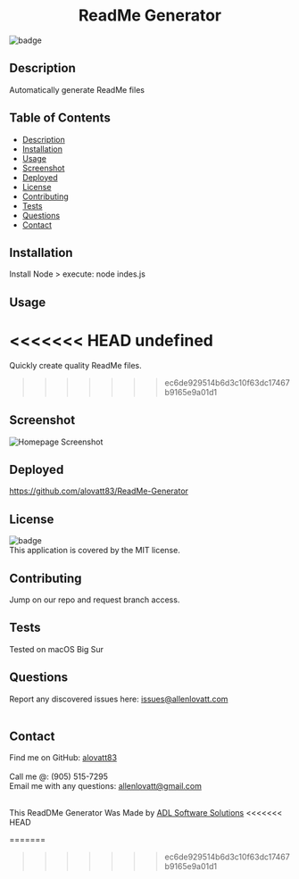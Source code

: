 <h1 align="center">ReadMe Generator</h1>
  
![badge](https://img.shields.io/badge/license-MIT-orange)<br />

## Description
Automatically generate ReadMe files

## Table of Contents
- [Description](#description)
- [Installation](#installation)
- [Usage](#usage)
- [Screenshot](#screenshot)
- [Deployed](#deployed)
- [License](#license)
- [Contributing](#contributing)
- [Tests](#tests)
- [Questions](#questions)
- [Contact](#contact)

## Installation
Install Node > execute: node indes.js

## Usage
<<<<<<< HEAD
undefined
=======
Quickly create quality ReadMe files.
>>>>>>> ec6de929514b6d3c10f63dc17467b9165e9a01d1

## Screenshot
![Homepage Screenshot](https://alovatt83.github.io/ReadMe-Generator/assets/images/screenshot.png)


## Deployed
https://github.com/alovatt83/ReadMe-Generator 

## License
![badge](https://img.shields.io/badge/license-MIT-orange)
<br />
This application is covered by the MIT license. 

## Contributing
Jump on our repo and request branch access.

## Tests
Tested on macOS Big Sur

## Questions
Report any discovered issues here: issues@allenlovatt.com<br />
<br />

## Contact
Find me on GitHub: [alovatt83](https://github.com/alovatt83)<br />
<br />
Call me @: (905) 515-7295
<br />
Email me with any questions: allenlovatt@gmail.com<br /><br />

This ReadDMe Generator Was Made by [ADL Software Solutions](https://github.com/alovat83/readme-generator)
<<<<<<< HEAD
    
=======
    
>>>>>>> ec6de929514b6d3c10f63dc17467b9165e9a01d1
